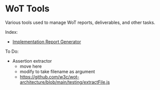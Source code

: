 # WoT Tools
Various tools used to manage WoT reports, deliverables, and other tasks.

Index:
* [Implementation Report Generator](repgen/README.md)

To Do:
* Assertion extractor
   - move here
   - modify to take filename as argument
   - https://github.com/w3c/wot-architecture/blob/main/testing/extractFile.js
